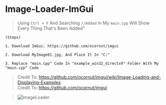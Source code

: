 # Image-Loader-ImGui

> Using `Ctrl + F` And Searching `//Added` In My `main.cpp` Will Show Every Thing That's Been Added"
```
(Steps)

1. Download ImGui: https://github.com/ocornut/imgui

2. Download MyImage01.jpg, And Place It In "C:"

3. Replace "main.cpp" Code In "example_win32_directx9" Folder With My "main.cpp" Code
```

> Credit To: https://github.com/ocornut/imgui/wiki/Image-Loading-and-Displaying-Examples  
> Credit To: https://github.com/ocornut/imgui

> ![ImageLoader](https://github.com/user-attachments/assets/37ca4ac0-94fe-4849-b36e-9d834fdd61f7)
